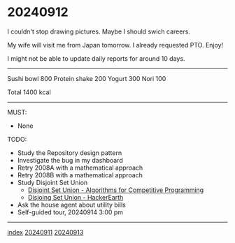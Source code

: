 <head><meta name="viewport" content="width=device-width, initial-scale=1.0, user-scalable=yes" /><meta charset="UTF-8"></head>

# 20240912

I couldn\'t stop drawing pictures. Maybe I should swich careers.

My wife will visit me from Japan tomorrow. I already requested PTO. Enjoy!

I might not be able to update daily reports for around 10 days.

---

Sushi bowl 800
Protein shake 200
Yogurt 300
Nori 100

Total 1400 kcal

---

MUST:

- None

TODO:

- Study the Repository design pattern
- Investigate the bug in my dashboard
- Retry 2008A with a mathematical approach
- Retry 2008B with a mathematical approach
- Study Disjoint Set Union
	- [Disjoint Set Union - Algorithms for Competitive Programming](https://cp-algorithms.com/data_structures/disjoint_set_union.html)
	- [Disjoing Set Union - HackerEarth](https://www.hackerearth.com/practice/notes/abhinav92003/disjoint-set-union/)
- Ask the house agent about utility bills
- Self-guided tour, 20240914 3:00 pm

---

[index](../../index.html)
[20240911](20240911.html)
[20240913](20240913.html)

